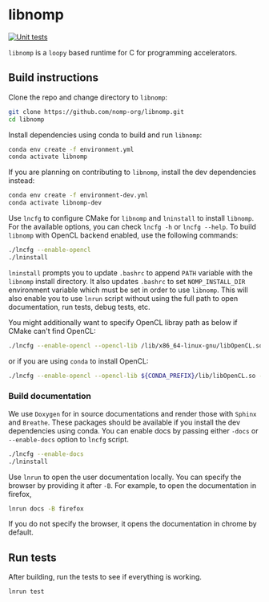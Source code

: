 # libnomp

[![Unit tests](https://github.com/nomp-org/libnomp/actions/workflows/ci.yml/badge.svg)](https://github.com/nomp-org/libnomp/actions/workflows/ci.yml)

`libnomp` is a `loopy` based runtime for C for programming accelerators.

## Build instructions

Clone the repo and change directory to `libnomp`:

```bash
git clone https://github.com/nomp-org/libnomp.git
cd libnomp
```

Install dependencies using conda to build and run `libnomp`:

```bash
conda env create -f environment.yml
conda activate libnomp
```

If you are planning on contributing to `libnomp`, install the dev dependencies
instead:

```bash
conda env create -f environment-dev.yml
conda activate libnomp-dev
```

Use `lncfg` to configure CMake for `libnomp` and `lninstall` to install `libnomp`.
For the available options, you can check `lncfg -h` or `lncfg --help`. To build
`libnomp` with OpenCL backend enabled, use the following commands:

```bash
./lncfg --enable-opencl
./lninstall
```

`lninstall` prompts you to update `.bashrc` to append `PATH` variable with
the `libnomp` install directory. It also updates `.bashrc` to set
`NOMP_INSTALL_DIR` environment variable which must be set in order to use
`libnomp`. This will also enable you to use `lnrun` script without using the
full path to open documentation, run tests, debug tests, etc.

You might additionally want to specify OpenCL libray path as below if CMake
can't find OpenCL:

```bash
./lncfg --enable-opencl --opencl-lib /lib/x86_64-linux-gnu/libOpenCL.so
```

or if you are using `conda` to install OpenCL:
```bash
./lncfg --enable-opencl --opencl-lib ${CONDA_PREFIX}/lib/libOpenCL.so --opencl-inc ${CONDA_PREFIX}/include
```

### Build documentation

We use `Doxygen` for in source documentations and render those with `Sphinx`
and `Breathe`. These packages should be available if you install the dev
dependencies using conda. You can enable docs by passing either `-docs` or
`--enable-docs` option to `lncfg` script.

```bash
./lncfg --enable-docs
./lninstall
```

Use `lnrun` to open the user documentation locally. You can specify the
browser by providing it after `-B`. For example, to open the documentation
in firefox,

```bash
lnrun docs -B firefox
```

If you do not specify the browser, it opens the documentation in chrome by
default.

## Run tests

After building, run the tests to see if everything is working.

```bash
lnrun test
```
